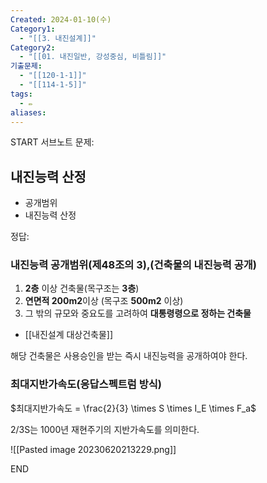 ```yaml
---
Created: 2024-01-10(수)
Category1:
  - "[[3. 내진설계]]"
Category2:
  - "[[01. 내진일반, 강성중심, 비틀림]]"
기출문제:
  - "[[120-1-1]]"
  - "[[114-1-5]]"
tags:
  - ✏️
aliases:
---
```

START
서브노트
문제:  
## 내진능력 산정
- 공개범위
- 내진능력 산정


정답: 


### 내진능력 공개범위(제48조의 3),(건축물의 내진능력 공개)

1. **2층** 이상 건축물(목구조는 **3층**)
2. **연면적 200m2**이상 (목구조 **500m2** 이상)
3. 그 밖의 규모와 중요도를 고려하여 **대통령령으로 정하는 건축물**
- [[내진설계 대상건축물]]

해당 건축물은 사용승인을 받는 즉시 내진능력을 공개하여야 한다.

### 최대지반가속도(응답스펙트럼 방식)

$최대지반가속도 = \frac{2}{3} \times S \times I_E \times F_a$

2/3S는 1000년 재현주기의 지반가속도를 의미한다.

![[Pasted image 20230620213229.png]]
<!--ID: 1687265196480-->
END